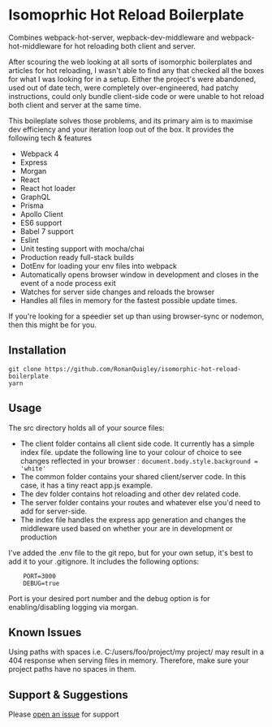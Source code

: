 # Isomoprhic Hot Reload Boilerplate

Combines webpack-hot-server, wepback-dev-middleware and webpack-hot-middleware for hot reloading both client and server.

After scouring the web looking at all sorts of isomorphic boilerplates and articles for hot reloading, I wasn't able to find any that checked all the boxes for what I was looking for in a setup. Either the project's were abandoned, used out of date tech, were completely over-engineered, had patchy instructions, could only bundle client-side code or were unable to hot reload both client and server at the same time.

This boileplate solves those problems, and its primary aim is to maximise dev efficiency and your iteration loop out of the box. It provides the following tech & features

*   Webpack 4
*   Express
*   Morgan
*   React
*   React hot loader
*   GraphQL
*   Prisma
*   Apollo Client
*   ES6 support
*   Babel 7 support
*   Eslint
*   Unit testing support with mocha/chai
*   Production ready full-stack builds
*   DotEnv for loading your env files into webpack
*   Automatically opens browser window in development and closes in the event of a node process exit
*   Watches for server side changes and reloads the browser
*   Handles all files in memory for the fastest possible update times.

If you're looking for a speedier set up than using browser-sync or nodemon, then this might be for you.

## Installation

```
git clone https://github.com/RonanQuigley/isomorphic-hot-reload-boilerplate
yarn
```

## Usage

The src directory holds all of your source files:

*   The client folder contains all client side code. It currently has a simple index file. update the following line to your colour of choice to see changes reflected in your browser : `document.body.style.background = 'white'`
*   The common folder contains your shared client/server code. In this case, it has a tiny react app.js example.
*   The dev folder contains hot reloading and other dev related code.
*   The server folder contains your routes and whatever else you'd need to add for server-side.
*   The index file handles the express app generation and changes the middleware used based on whether your are in development or production

I've added the .env file to the git repo, but for your own setup, it's best to add it to your .gitignore. It includes the following options:

```
    PORT=3000
    DEBUG=true
```

Port is your desired port number and the debug option is for enabling/disabling logging via morgan.

## Known Issues

Using paths with spaces i.e. C:/users/foo/project/my project/ may result in a 404 response when serving files in memory. Therefore, make sure your project paths have no spaces in them.

## Support & Suggestions

Please [open an issue](https://github.com/RonanQuigley/isomorphic-hot-reload-boilerplate/issues) for support
